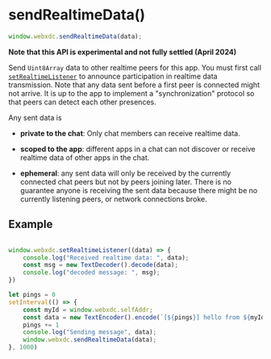 # sendRealtimeData()

```js
window.webxdc.sendRealtimeData(data);
```

**Note that this API is experimental and not fully settled (April 2024)**

Send `Uint8Array` data to other realtime peers for this app. 
You must first call [`setRealtimeListener`](./setRealtimeListener.md) 
to announce participation in realtime data transmission. 
Note that any data sent before a first peer is connected might not arrive. 
It is up to the app to implement a "synchronization" protocol
so that peers can detect each other presences. 

Any sent data is 

- **private to the chat**: Only chat members can receive realtime data. 

- **scoped to the app**: different apps in a
  chat can not discover or receive realtime data of other apps in the chat. 

- **ephemeral**: any sent data will only be received by the currently
  connected chat peers but not by peers joining later.
  There is no guarantee anyone is receiving the sent data
  because there might be no currently listening peers,
  or network connections broke. 

## Example

```js

window.webxdc.setRealtimeListener((data) => {
    console.log("Received realtime data: ", data);
    const msg = new TextDecoder().decode(data);
    console.log("decoded message: ", msg);
})

let pings = 0
setInterval(() => {
    const myId = window.webxdc.selfAddr;
    const data = new TextEncoder().encode(`[${pings}] hello from ${myId}`);
    pings += 1
    console.log("Sending message", data);
    window.webxdc.sendRealtimeData(data);
}, 1000)
```
```
